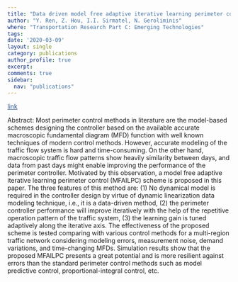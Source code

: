 ```yaml
---
title: "Data driven model free adaptive iterative learning perimeter control for large-scale urban road networks"
author: "Y. Ren, Z. Hou, I.I. Sirmatel, N. Geroliminis"
where: "Transportation Research Part C: Emerging Technologies"
tags: 
date: '2020-03-09'
layout: single
category: publications
author_profile: true
excerpt:
comments: true
sidebar:
  nav: "publications"
---
```

<a href="https://www.sciencedirect.com/science/article/pii/S0968090X19309842" style="color: #2d5a8c; text-decoration:underline">link</a>

Abstract: Most perimeter control methods in literature are the model-based schemes designing the controller based on the available accurate macroscopic fundamental diagram (MFD) function with well known techniques of modern control methods. However, accurate modeling of the traffic flow system is hard and time-consuming. On the other hand, macroscopic traffic flow patterns show heavily similarity between days, and data from past days might enable improving the performance of the perimeter controller. Motivated by this observation, a model free adaptive iterative learning perimeter control (MFAILPC) scheme is proposed in this paper. The three features of this method are: (1) No dynamical model is required in the controller design by virtue of dynamic linearization data modeling technique, i.e., it is a data-driven method, (2) the perimeter controller performance will improve iteratively with the help of the repetitive operation pattern of the traffic system, (3) the learning gain is tuned adaptively along the iterative axis. The effectiveness of the proposed scheme is tested comparing with various control methods for a multi-region traffic network considering modeling errors, measurement noise, demand variations, and time-changing MFDs. Simulation results show that the proposed MFAILPC presents a great potential and is more resilient against errors than the standard perimeter control methods such as model predictive control, proportional-integral control, etc.
